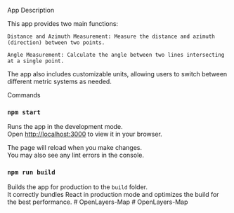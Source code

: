 App Description

This app provides two main functions:

    Distance and Azimuth Measurement: Measure the distance and azimuth (direction) between two points.

    Angle Measurement: Calculate the angle between two lines intersecting at a single point.

The app also includes customizable units, allowing users to switch between different metric systems as needed.





Commands

### `npm start`

Runs the app in the development mode.\
Open [http://localhost:3000](http://localhost:3000) to view it in your browser.

The page will reload when you make changes.\
You may also see any lint errors in the console.


### `npm run build`

Builds the app for production to the `build` folder.\
It correctly bundles React in production mode and optimizes the build for the best performance.
#   O p e n L a y e r s - M a p  
 #   O p e n L a y e r s - M a p  
 